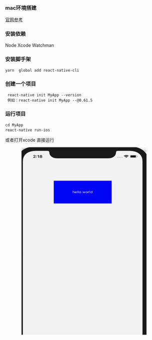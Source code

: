 ### mac环境搭建 
[官网参考](https://reactnative.cn/docs/getting-started.html)

### 安装依赖
Node Xcode  Watchman

### 安装脚手架
```
yarn  global add react-native-cli
```
### 创建一个项目
```
 react-native init MyApp --version
 例如：react-native init MyApp --@0.61.5
```
### 运行项目
```
cd MyApp
react-native run-ios
```
或者打开xcode 直接运行
<div align="center"><img src="../images/hello.png" width="400" height="600"/></div>

